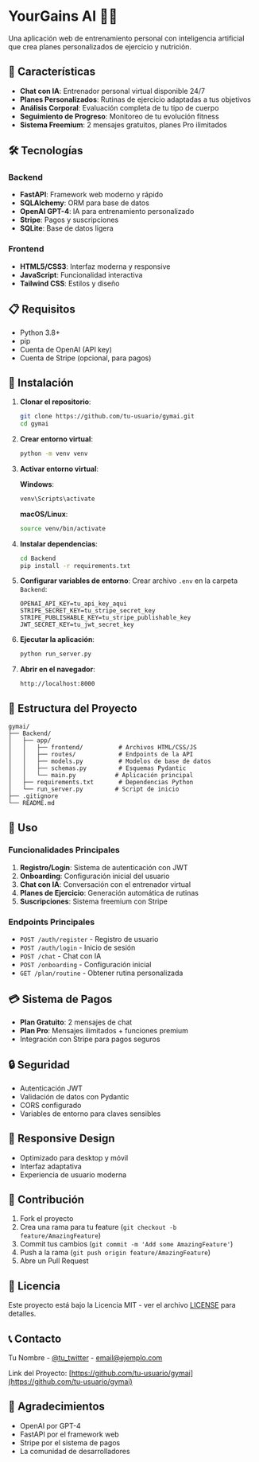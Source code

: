 # YourGains AI 🏋️‍♂️

Una aplicación web de entrenamiento personal con inteligencia artificial que crea planes personalizados de ejercicio y nutrición.

## 🚀 Características

- **Chat con IA**: Entrenador personal virtual disponible 24/7
- **Planes Personalizados**: Rutinas de ejercicio adaptadas a tus objetivos
- **Análisis Corporal**: Evaluación completa de tu tipo de cuerpo
- **Seguimiento de Progreso**: Monitoreo de tu evolución fitness
- **Sistema Freemium**: 2 mensajes gratuitos, planes Pro ilimitados

## 🛠️ Tecnologías

### Backend
- **FastAPI**: Framework web moderno y rápido
- **SQLAlchemy**: ORM para base de datos
- **OpenAI GPT-4**: IA para entrenamiento personalizado
- **Stripe**: Pagos y suscripciones
- **SQLite**: Base de datos ligera

### Frontend
- **HTML5/CSS3**: Interfaz moderna y responsive
- **JavaScript**: Funcionalidad interactiva
- **Tailwind CSS**: Estilos y diseño

## 📋 Requisitos

- Python 3.8+
- pip
- Cuenta de OpenAI (API key)
- Cuenta de Stripe (opcional, para pagos)

## 🚀 Instalación

1. **Clonar el repositorio**:
   ```bash
   git clone https://github.com/tu-usuario/gymai.git
   cd gymai
   ```

2. **Crear entorno virtual**:
   ```bash
   python -m venv venv
   ```

3. **Activar entorno virtual**:
   
   **Windows**:
   ```bash
   venv\Scripts\activate
   ```
   
   **macOS/Linux**:
   ```bash
   source venv/bin/activate
   ```

4. **Instalar dependencias**:
   ```bash
   cd Backend
   pip install -r requirements.txt
   ```

5. **Configurar variables de entorno**:
   Crear archivo `.env` en la carpeta `Backend`:
   ```env
   OPENAI_API_KEY=tu_api_key_aqui
   STRIPE_SECRET_KEY=tu_stripe_secret_key
   STRIPE_PUBLISHABLE_KEY=tu_stripe_publishable_key
   JWT_SECRET_KEY=tu_jwt_secret_key
   ```

6. **Ejecutar la aplicación**:
   ```bash
   python run_server.py
   ```

7. **Abrir en el navegador**:
   ```
   http://localhost:8000
   ```

## 📁 Estructura del Proyecto

```
gymai/
├── Backend/
│   ├── app/
│   │   ├── frontend/          # Archivos HTML/CSS/JS
│   │   ├── routes/            # Endpoints de la API
│   │   ├── models.py          # Modelos de base de datos
│   │   ├── schemas.py         # Esquemas Pydantic
│   │   └── main.py           # Aplicación principal
│   ├── requirements.txt       # Dependencias Python
│   └── run_server.py         # Script de inicio
├── .gitignore
└── README.md
```

## 🔧 Uso

### Funcionalidades Principales

1. **Registro/Login**: Sistema de autenticación con JWT
2. **Onboarding**: Configuración inicial del usuario
3. **Chat con IA**: Conversación con el entrenador virtual
4. **Planes de Ejercicio**: Generación automática de rutinas
5. **Suscripciones**: Sistema freemium con Stripe

### Endpoints Principales

- `POST /auth/register` - Registro de usuario
- `POST /auth/login` - Inicio de sesión
- `POST /chat` - Chat con IA
- `POST /onboarding` - Configuración inicial
- `GET /plan/routine` - Obtener rutina personalizada

## 💳 Sistema de Pagos

- **Plan Gratuito**: 2 mensajes de chat
- **Plan Pro**: Mensajes ilimitados + funciones premium
- Integración con Stripe para pagos seguros

## 🔒 Seguridad

- Autenticación JWT
- Validación de datos con Pydantic
- CORS configurado
- Variables de entorno para claves sensibles

## 📱 Responsive Design

- Optimizado para desktop y móvil
- Interfaz adaptativa
- Experiencia de usuario moderna

## 🤝 Contribución

1. Fork el proyecto
2. Crea una rama para tu feature (`git checkout -b feature/AmazingFeature`)
3. Commit tus cambios (`git commit -m 'Add some AmazingFeature'`)
4. Push a la rama (`git push origin feature/AmazingFeature`)
5. Abre un Pull Request

## 📄 Licencia

Este proyecto está bajo la Licencia MIT - ver el archivo [LICENSE](LICENSE) para detalles.

## 📞 Contacto

Tu Nombre - [@tu_twitter](https://twitter.com/tu_twitter) - email@ejemplo.com

Link del Proyecto: [https://github.com/tu-usuario/gymai](https://github.com/tu-usuario/gymai)

## 🙏 Agradecimientos

- OpenAI por GPT-4
- FastAPI por el framework web
- Stripe por el sistema de pagos
- La comunidad de desarrolladores
